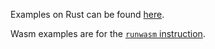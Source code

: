 Examples on Rust can be found [here](https://github.com/tonlabs/sdk-samples/tree/master/core-examples/rust).

Wasm examples are for the [`runwasm` instruction](wasm/WASM_EXAMPLES.md).